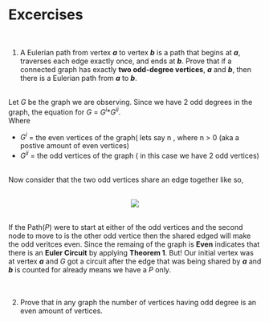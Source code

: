 # Excercises
<br>

1. A Eulerian path from vertex <b><i>a</i></b> to vertex <b><i>b</b></i> is a path that begins at <b><i>a</b></i>, traverses each edge exactly once, and ends at <b><i>b</b></i>. Prove that if a connected graph has exactly <b>two odd-degree vertices</b>, <b><i>a</b></i> and <b><i>b</b></i>, then there is a Eulerian path from <b><i>a</b></i> to <b><i>b</b></i>.
<br>
Let <i>G</i> be the graph we are observing. Since we have 2 odd degrees in the graph, the equation for <i>G</i> = <i>G<sup>i</sup></i>*<i>G<sup>ii</sup></i>.<br> Where <br>
<ul>
  <li><i>G<sup>i</sup></i>  = the even vertices of the graph( lets say n , where n > 0 (aka a postive amount of even vertices)</li>
  <li><i>G<sup>ii</sup></i> = the odd vertices of the graph ( in this case we have 2 odd vertices) </li>
</ul>
<br>
Now consider that the two odd vertices share an edge together like so, <br><br>
<p align="center">
  <img src="https://user-images.githubusercontent.com/13907836/52169282-70e88480-26ea-11e9-8ad5-fb39469ad8f8.png">
</p>
<br>If the Path(<i>P</i>) were to start at either of the odd vertices and the second node to move to is the other odd vertice then the shared edged will make the odd veritces even. Since the remaing of the graph is <b>Even</b> indicates that there is an <b>Euler Circuit</b> by applying <b>Theorem 1</b>. But! Our initial vertex was at vertex <b><i>a</i></b> and <i>G</i> got a circuit after the edge that was being shared by <b><i>a</i></b> and <b><i>b</i></b> is counted for already means we have a <i>P</i> only.
<br><br><br>

2. Prove that in any graph the number of vertices having odd degree is an even amount of vertices.<br>

